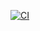 [![CI](https://github.com/nguyennguyen177013/PTUDW/actions/workflows/main.yml/badge.svg)](https://github.com/nguyennguyen177013/PTUDW/actions/workflows/main.yml)
